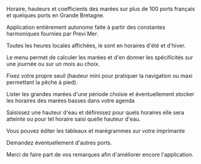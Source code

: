 Horaire, hauteurs et coefficients des marées sur plus de 100 ports français et quelques ports en Grande Bretagne.

Application entièrement autonome faite à partir des constantes harmoniques fournies par Previ Mer.

Toutes les heures locales affichées, le sont en horaires d'été et d'hiver.

Le menu permet de calculer les marées et d'en donner les spécificités sur une journée ou sur un mois au choix.

Fixez votre propre seuil (hauteur mini pour pratiquer la navigation ou maxi permettant la pêche à pied).

Lister les grandes marées d'une période choisie et éventuellement stocker les horaires des marées basses dans votre agenda

Saisissez une hauteur d'eau et définissez pour quels horaires elle sera atteinte ou pour tel horaire saisi quelle hauteur d'eau.

Vous pouvez éditer les tableaux et marégrammes sur votre imprimante

Demandez éventuellement d'autres ports.

Merci de faire part de vos remarques afin d'améliorer encore l'application.
